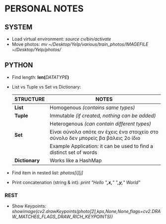 # PERSONAL NOTES

## SYSTEM
* Load virtual environment: _source cv/bin/activate_
* Move photos: _mv ~/Desktop/Yelp/various/train_photos/IMAGEFILE ~/Desktop/Yelp/photos/_

## PYTHON
* Find length: __len(__*DATATYPE*__)__
* List vs Tuple vs Set vs Dictionary: 

   STRUCTURE | NOTES
   ------------- | --------- 
   **List** | Homogenous _(contains same types)_
   **Tuple** | Immutable _(if created, nothing can be added)_
             | Heterogenous _(can contain different types)_
   **Set** | Είναι σύνολα οπότε αν έχεις ένα στοιχείο στο σύνολο δεν μπορείς βα βάλεις 2ο ίδιο 
       | Example Application: it can be used to find a distinct set of words
   **Dictionary** | Works like a HashMap
   
* Find item in nested list: _photos[i][j]_
* Print concatenation (string & int): _print "Hello "**,**x**,**" "**,**y**,**" World"_

### REST
* Show Keypoints: _showimage(cv2.drawKeypoints(photo[2],kps,None,None,flags=cv2.DRAW_MATCHES_FLAGS_DRAW_RICH_KEYPOINTS))_
